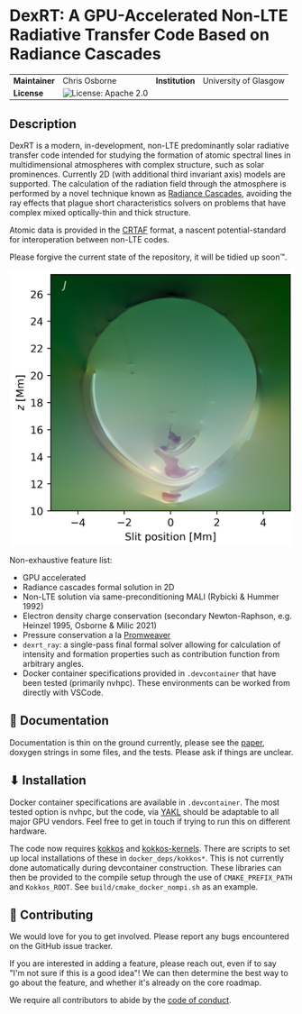 # DexRT: A GPU-Accelerated Non-LTE Radiative Transfer Code Based on Radiance Cascades


|   |   |   |   |
|---|---|---|---|
| __Maintainer__ | Chris Osborne | __Institution__ | University of Glasgow  |
| __License__ | ![License: Apache 2.0](https://img.shields.io/badge/License-Apache_2.0-blue) | | |


Description
-----------

DexRT is a modern, in-development, non-LTE predominantly solar radiative transfer code intended for studying the formation of atomic spectral lines in multidimensional atmospheres with complex structure, such as solar prominences.
Currently 2D (with additional third invariant axis) models are supported.
The calculation of the radiation field through the atmosphere is performed by a novel technique known as [Radiance Cascades](https://github.com/Raikiri/RadianceCascadesPaper), avoiding the ray effects that plague short characteristics solvers on problems that have complex mixed optically-thin and thick structure.

Atomic data is provided in the [CRTAF](https://github.com/Goobley/CommonRTAtomicFormat) format, a nascent potential-standard for interoperation between non-LTE codes.

Please forgive the current state of the repository, it will be tidied up soon™.

![COCOPLOT of J across Ly beta in a prominence model](Images/cocoplot_lyb_j.png)

Non-exhaustive feature list:
- GPU accelerated
- Radiance cascades formal solution in 2D
- Non-LTE solution via same-preconditioning MALI (Rybicki & Hummer 1992)
- Electron density charge conservation (secondary Newton-Raphson, e.g. Heinzel 1995, Osborne & Milic 2021)
- Pressure conservation a la [Promweaver](https://github.com/Goobley/Promweaver)
- `dexrt_ray`: a single-pass final formal solver allowing for calculation of intensity and formation properties such as contribution function from arbitrary angles.
- Docker container specifications provided in `.devcontainer` that have been tested (primarily nvhpc). These environments can be worked from directly with VSCode.

📖 Documentation
----------------

Documentation is thin on the ground currently, please see the [paper](https://arxiv.org/abs/2408.14425), doxygen strings in some files, and the tests.
Please ask if things are unclear.

⬇ Installation
--------------

Docker container specifications are available in `.devcontainer`. The most tested option is nvhpc, but the code, via [YAKL](https://github.com/mrnorman/YAKL) should be adaptable to all major GPU vendors.
Feel free to get in touch if trying to run this on different hardware.

The code now requires [kokkos](https://github.com/kokkos/kokkos) and [kokkos-kernels](https://github.com/kokkos/kokkos-kernels). There are scripts to set up local installations of these in `docker_deps/kokkos*`. This is not currently done automatically during devcontainer construction.
These libraries can then be provided to the compile setup through the use of `CMAKE_PREFIX_PATH` and `Kokkos_ROOT`. See `build/cmake_docker_nompi.sh` as an example.

🤝 Contributing
---------------

We would love for you to get involved.
Please report any bugs encountered on the GitHub issue tracker.

If you are interested in adding a feature, please reach out, even if to say "I'm not sure if this is a good idea"!
We can then determine the best way to go about the feature, and whether it's already on the core roadmap.

We require all contributors to abide by the [code of conduct](CODE_OF_CONDUCT.md).

